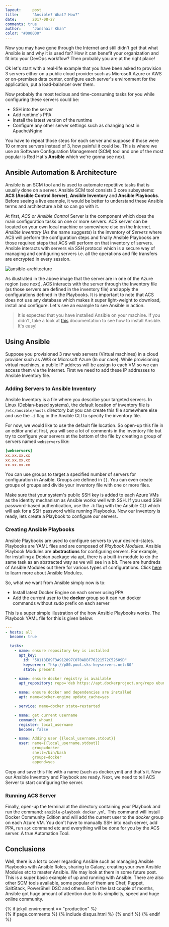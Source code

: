 ```yaml
---
layout:     post
title:      "Ansible? What? How?"
date:       2017-08-27
comments: true
author:     "Janshair Khan"
color: "#000000"
---
```


Now you may have gone through the Internet and still didn't get that what Ansible is and why it is used for? How it can benefit your organization and fit into your DevOps workflow? Then probably you are at the right place!

Ok let's start with a real-life example that you have been asked to provision 3 servers either on a public cloud provider such as Microsoft Azure or AWS or on-premises data center, configure each server's environment for the application, put a load-balancer over them.

Now probably the most tedious and time-consuming tasks for you while configuring these servers could be:
 - SSH into the server
 - Add runtime's PPA
 - Install the latest version of the runtime
 - Configure any other server settings such as changing host in Apache\Nginx

You have to repeat those steps for each server and suppose if those were 10 or more servers instead of 3, how painful it could be. This is where we use an Software Configuration Management (SCM) tool and one of the most popular is Red Hat's **Ansible** which we're gonna see next.

## Ansible Automation & Architecture

Ansible is an SCM tool and is used to automate repetitive tasks that is usually done on a server. Ansible SCM tool consists 3 core subsystems: **ACS (Ansible Control Server)**, **Ansible Inventory** and **Ansible Playbooks**. Before seeing a live example, it would be better to understand these Ansible terms and architecture a bit so can go with it.

At first, *ACS or Ansible Control* Server is the component which does the main configuration tasks on one or more servers. ACS server can be located on your own local machine or somewhere else on the Internet. *Ansible Inventory* (As the name suggests) is the inventory of *Servers* where ACS will perform the configuration steps and finally Ansible Playbooks are those required steps that ACS will perform on that inventory of servers. Ansible interacts with servers via SSH protocol which is a secure way of managing and configuring servers i.e. all the operations and file transfers are encrypted in every session. 

<img src="https://kjanshair.azureedge.net/azure/up-and-running-with-ansible-and-microsoft-azure/1.png" alt="ansible-architecture" class="img-responsive center-block"/>

As illustrated in the above image that the server are in one of the Azure region (see next), ACS interacts with the server through the Inventory file (as those servers are defined in the inventory file) and apply the configurations defined in the Playbooks. It is important to note that ACS does not use any database which makes it super light-weight to download, install and configure. Let's see an example to see Ansible in action.

> It is expected that you have installed Ansible on your machine. If you didn't, take a look at <a href="http://docs.ansible.com/ansible/latest/intro_installation.html" class="underline" target="_blank">this</a> documentation to see how to install Ansible. It's easy!

## Using Ansible

Suppose you provisioned 3 raw web servers (Virtual machines) in a cloud provider such as AWS or Microsoft Azure (In our case). While provisioning virtual machines, a public IP address will be assign to each VM so we can access them via the Internet. First we need to add these IP addresses to Ansible Inventory file.

### Adding Servers to Ansible Inventory

Ansible Inventory is a file where you describe your targeted servers. In Linux (Debian-based systems), the default location of inventory file is `/etc/ansible/hosts` directory but you can create this file somewhere else and use the `-i` flag in the Ansible CLI to specify the inventory file.

For now, we would like to use the default file location. So open-up this file in an editor and at first, you will see a lot of comments in the inventory file but try to configure your servers at the bottom of the file by creating a group of servers named `webservers` like:

```toml
[webservers]
xx.xx.xx.xx
xx.xx.xx.xx
xx.xx.xx.xx
```  

You can use groups to target a specified number of servers for configuration in Ansible. Groups are defined in `[]`. You can even create groups of groups and divide your inventory file with one or more files.

Make sure that your system's public SSH key is added to each Azure VMs as the identity mechanism as Ansible works well with SSH. If you used SSH password-based authentication, use the `-k` flag with the Ansible CLI which will ask for a SSH password while running Playbooks. Now our inventory is ready, lets create a Playbook to configure our servers.

### Creating Ansible Playbooks

Ansible Playbooks are used to configure servers to your desired-states. Playbooks are YAML files and are composed of *Playbook Modules*. Ansible Playbook Modules are **abstractions** for configuring servers. For example, for installing a Debian package via apt, there is a built-in module to do the same task as an abstracted way as we will see in a bit. There are hundreds of Ansible Modules out there for various types of configurations. Click <a href="http://docs.ansible.com/ansible/latest/modules_intro.html" class="underline" target="_blank">here</a> to learn more about Ansible Modules.

So, what we want from Ansible simply now is to:

- Install latest Docker Engine on each server using PPA
- Add the current user to the **docker** group so it can run docker commands without *sudo* prefix on each server

This is a super simple illustration of the how Ansible Playbooks works. The Playbook YAML file for this is given below:

```yaml
---
- hosts: all
  become: true

  tasks:
    - name: ensure repository key is installed
      apt_key:
        id: "58118E89F3A912897C070ADBF76221572C52609D"
        keyserver: "hkp://p80.pool.sks-keyservers.net:80"
        state: present

    - name: ensure docker registry is available
      apt_repository: repo='deb https://apt.dockerproject.org/repo ubuntu-xenial main' state=present

    - name: ensure docker and dependencies are installed
      apt: name=docker-engine update_cache=yes

    - service: name=docker state=restarted

    - name: get current username
      command: whoami
      register: local_username
      become: false

    - name: Adding user {{local_username.stdout}}  
      user: name={{local_username.stdout}}
            group=docker
            shell=/bin/bash
            groups=docker
            append=yes
``` 

Copy and save this file with a name (such as docker.yml) and that's it. Now our Ansible Inventory and Playbook are ready. Next, we need to tell ACS Server to start configuring the server.

### Running ACS Server

Finally, open-up the terminal at the directory containing your Playbook and run the command: `ansible-playbook docker.yml`. This command will install Docker Community Edition and will add the current user to the *docker* group on each Azure VM. You don't have to manually SSH into each server, add PPA, run `apt` command etc and everything will be done for you by the ACS server. A true Automation Tool.

## Conclusions
Well, there is a lot to cover regarding Ansible such as managing Ansible Playbooks with Ansible Roles, sharing to Galaxy, creating your own Ansible Modules etc to master Ansible. We may look at them in some future post. This is a super basic example of up and running with Ansible. There are also other SCM tools available, some popular of them are Chef, Puppet, SaltStack, PowerShell DSC and others. But in the last couple of months, Ansible got huge amount of attention due to its simplicity, speed and huge online community.

{% if jekyll.environment == "production" %}    
    {% if page.comments %}
      {% include disqus.html %}
    {% endif %}
{% endif %}
